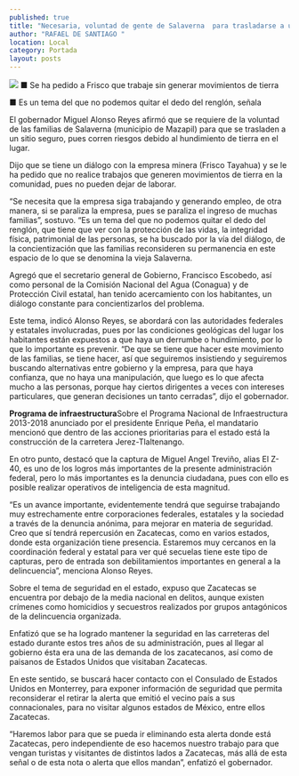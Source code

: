 ```yaml
---
published: true
title: "Necesaria, voluntad de gente de Salaverna  para trasladarse a un sitio seguro: MAR"
author: "RAFAEL DE SANTIAGO "
location: Local
category: Portada
layout: posts
---
```


![](http://i.imgur.com/dXfHyM0m.jpg)
■ Se ha pedido a Frisco que trabaje sin generar movimientos de tierra 

■ Es un tema del que no podemos quitar el dedo del renglón, señala

El gobernador Miguel Alonso Reyes afirmó que se requiere de la voluntad de las familias de Salaverna (municipio de Mazapil) para que se trasladen a un sitio seguro, pues corren riesgos debido al hundimiento de tierra en el lugar.

Dijo que se tiene un diálogo con la empresa minera (Frisco Tayahua) y se le ha pedido que no realice trabajos que generen movimientos de tierra en la comunidad, pues no pueden dejar de laborar.

“Se necesita que la empresa siga trabajando y generando empleo, de otra manera, si se paraliza la empresa, pues se paraliza el ingreso de muchas familias”, sostuvo.
“Es un tema del que no podemos quitar el dedo del renglón, que tiene que ver con la protección de las vidas, la integridad física, patrimonial de las personas, se ha buscado por la vía del diálogo, de la concientización que las familias reconsideren su permanencia en este espacio de lo que se denomina la vieja Salaverna.

Agregó que el secretario general de Gobierno, Francisco Escobedo, así como personal de la Comisión Nacional del Agua (Conagua) y de Protección Civil estatal, han tenido acercamiento con los habitantes, un diálogo constante para concientizarlos del problema. 

Este tema, indicó Alonso Reyes, se abordará con las autoridades federales y estatales involucradas, pues por las condiciones geológicas del lugar los habitantes están expuestos a que haya un derrumbe o hundimiento, por lo que lo importante es prevenir.
“De que se tiene que hacer este movimiento de las familias, se tiene hacer, así que seguiremos insistiendo y seguiremos buscando alternativas entre gobierno y la empresa, para que haya confianza, que no haya una manipulación, que luego es lo que afecta mucho a las personas, porque hay ciertos dirigentes a veces con intereses particulares, que generan decisiones un tanto cerradas”, dijo el gobernador.

**Programa de infraestructura**Sobre el Programa Nacional de Infraestructura 2013-2018 anunciado por el presidente Enrique Peña, el mandatario mencionó que dentro de las acciones prioritarias para el estado está la construcción de la carretera Jerez-Tlaltenango.

En otro punto, destacó que la captura de Miguel Angel Treviño, alias El Z-40, es uno de los logros más importantes de la presente administración federal, pero lo más importantes es la denuncia ciudadana, pues con ello es posible realizar operativos de inteligencia de esta magnitud.

“Es un avance importante, evidentemente tendrá que seguirse trabajando muy estrechamente entre corporaciones federales, estatales y la sociedad a través de la denuncia anónima, para mejorar en materia de seguridad. Creo que sí tendrá repercusión en Zacatecas, como en varios estados, donde esta organización tiene presencia. Estaremos muy cercanos en la coordinación federal y estatal para ver qué secuelas tiene este tipo de capturas, pero de entrada son debilitamientos importantes en general a la delincuencia”, menciona Alonso Reyes.

Sobre el tema de seguridad en el estado, expuso que Zacatecas se encuentra por debajo de la media nacional en delitos, aunque existen crímenes como homicidios y secuestros realizados por grupos antagónicos de la delincuencia organizada.

Enfatizó que se ha logrado mantener la seguridad en las carreteras del estado durante estos tres años de su administración, pues al llegar al gobierno ésta era una de las demanda de los zacatecanos, así como de paisanos de Estados Unidos que visitaban Zacatecas.

En este sentido, se buscará hacer contacto con el Consulado de Estados Unidos en Monterrey, para exponer información de seguridad que permita reconsiderar el retirar la alerta que emitió el vecino país a sus connacionales, para no visitar algunos estados de México, entre ellos Zacatecas.

“Haremos labor para que se pueda ir eliminando esta alerta donde está Zacatecas, pero independiente de eso hacemos nuestro trabajo para que vengan turistas y visitantes de distintos lados a Zacatecas, más allá de esta señal o de esta nota o alerta que ellos mandan”, enfatizó el gobernador.
